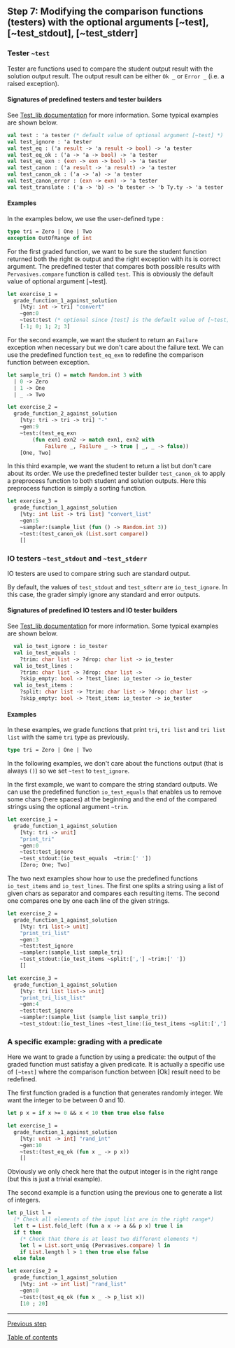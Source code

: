 ## Step 7: Modifying the comparison functions (testers) with the optional arguments [~test], [~test_stdout], [~test_stderr]

### Tester `~test`
Tester are functions used to compare the student output result with
the solution output result. The output result can be either `Ok _` or
`Error _` (i.e. a raised exception).

#### Signatures of predefined testers and tester builders
See [Test_lib
documentation](https://github.com/ocaml-sf/learn-ocaml/blob/master/src/grader/test_lib.mli)
for more information. Some typical examples are shown below.

```ocaml
val test : 'a tester (* default value of optional argument [~test] *)
val test_ignore : 'a tester
val test_eq : ('a result -> 'a result -> bool) -> 'a tester
val test_eq_ok : ('a -> 'a -> bool) -> 'a tester
val test_eq_exn : (exn -> exn -> bool) -> 'a tester
val test_canon : ('a result -> 'a result) -> 'a tester
val test_canon_ok : ('a -> 'a) -> 'a tester
val test_canon_error : (exn -> exn) -> 'a tester
val test_translate : ('a -> 'b) -> 'b tester -> 'b Ty.ty -> 'a tester
```

#### Examples

In the examples below, we use the user-defined type :

```ocaml
type tri = Zero | One | Two
exception OutOfRange of int
```

For the first graded function, we want to be sure the student function
returned both the right `Ok` output and the right exception with its
is correct argument. The predefined tester that compares both possible
results with `Pervasives.compare` function is called `test`. This is
obviously the default value of optional argument [~test].

```ocaml
let exercise_1 =
  grade_function_1_against_solution
	[%ty: int -> tri] "convert"
	~gen:0
	~test:test (* optional since [test] is the default value of [~test] *)
	[-1; 0; 1; 2; 3]
```

For the second example, we want the student to return an `Failure` exception
when necessary but we don't care about the failure text. We can use
the predefined function `test_eq_exn` to redefine the comparison
function between exception.

```ocaml
let sample_tri () = match Random.int 3 with
  | 0 -> Zero
  | 1 -> One
  | _ -> Two

let exercise_2 =
  grade_function_2_against_solution
	[%ty: tri -> tri -> tri] "-"
	~gen:9
	~test:(test_eq_exn
		(fun exn1 exn2 -> match exn1, exn2 with
			Failure _, Failure _ -> true | _, _ -> false))
	[One, Two]
```

In this third example, we want the student to return a list but don't
care about its order. We use the predefined tester builder
`test_canon_ok` to apply a preprocess function to both student and
solution outputs. Here this preprocess function is simply a sorting
function.

```ocaml
let exercise_3 =
  grade_function_1_against_solution
	[%ty: int list -> tri list] "convert_list"
	~gen:5
	~sampler:(sample_list (fun () -> Random.int 3))
	~test:(test_canon_ok (List.sort compare))
	[]
```

### IO testers `~test_stdout` and `~test_stderr`
IO testers are used to compare string such are standard output.

By default, the values of `test_stdout` and `test_sdterr` are
`io_test_ignore`. In this case, the grader simply ignore any standard
and error outputs.

#### Signatures of predefined IO testers and IO tester builders
See [Test_lib
documentation](https://github.com/ocaml-sf/learn-ocaml/blob/master/src/grader/test_lib.mli)
for more information. Some typical examples are shown below.

```ocaml
  val io_test_ignore : io_tester
  val io_test_equals :
	?trim: char list -> ?drop: char list -> io_tester
  val io_test_lines :
	?trim: char list -> ?drop: char list ->
	?skip_empty: bool -> ?test_line: io_tester -> io_tester
  val io_test_items :
	?split: char list -> ?trim: char list -> ?drop: char list ->
	?skip_empty: bool -> ?test_item: io_tester -> io_tester
```

#### Examples

In these examples, we grade functions that print `tri`, `tri list` and
`tri list list` with the same `tri` type as previously.

```ocaml
type tri = Zero | One | Two
```

In the following examples, we don't care about the functions output
(that is always `()`) so we set `~test` to `test_ignore`.

In the first example, we want to compare the string standard
outputs. We can use the predefined function `io_test_equals` that
enables us to remove some chars (here spaces) at the beginning and the
end of the compared strings using the optional argument `~trim`.

```ocaml
let exercise_1 =
  grade_function_1_against_solution
	[%ty: tri -> unit]
	"print_tri"
	~gen:0
	~test:test_ignore
	~test_stdout:(io_test_equals  ~trim:[' '])
	[Zero; One; Two]
```

The two next examples show how to use the predefined functions
`io_test_items` and `io_test_lines`. The first one splits a string
using a list of given chars as separator and compares each resulting
items. The second one compares one by one each line of the given
strings.

```ocaml
let exercise_2 =
  grade_function_1_against_solution
	[%ty: tri list-> unit]
	"print_tri_list"
	~gen:3
	~test:test_ignore
	~sampler:(sample_list sample_tri)
	~test_stdout:(io_test_items ~split:[','] ~trim:[' '])
	[]

let exercise_3 =
  grade_function_1_against_solution
	[%ty: tri list list-> unit]
	"print_tri_list_list"
	~gen:4
	~test:test_ignore
	~sampler:(sample_list (sample_list sample_tri))
	~test_stdout:(io_test_lines ~test_line:(io_test_items ~split:[','] ~trim:[' ']) ~trim:[' '])
```

### A specific example: grading with a predicate

Here we want to grade a function by using a predicate: the output of
the graded function must satisfay a given predicate. It is actually a
specific use of `[~test]` where the comparison function between [Ok]
result need to be redefined.

The first function graded is a function that generates randomly
integer. We want the integer to be between 0 and 10.
```ocaml
let p x = if x >= 0 && x < 10 then true else false

let exercise_1 =
  grade_function_1_against_solution
	[%ty: unit -> int] "rand_int"
	~gen:10
	~test:(test_eq_ok (fun x _ -> p x))
	[]
```

Obviously we only check here that the output integer is in the right
range (but this is just a trivial example).

The second example is a function using the previous one to generate a list of integers.
```ocaml
let p_list l =
  (* Check all elements of the input list are in the right range*)
  let t = List.fold_left (fun a x -> a && p x) true l in
  if t then
	(* Check that there is at least two different elements *)
	let l = List.sort_uniq (Pervasives.compare) l in
	if List.length l > 1 then true else false
  else false

let exercise_2 =
  grade_function_1_against_solution
	[%ty: int -> int list] "rand_list"
	~gen:0
	~test:(test_eq_ok (fun x _ -> p_list x))
	[10 ; 20]
```

---
[Previous step](https://github.com/ocaml-sf/learn-ocaml/blob/master/docs/tutorials/step-6.md)

[Table of contents](https://github.com/ocaml-sf/learn-ocaml/blob/master/docs/howto-write-exercises.md)
